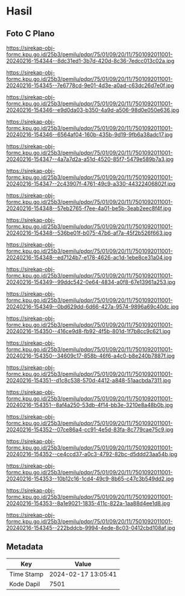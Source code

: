 # Hasil

## Foto C Plano

https://sirekap-obj-formc.kpu.go.id/25b3/pemilu/pdpr/75/01/09/20/11/7501092011001-20240216-154344--8dc31ed1-3b7d-420d-8c36-7edcc013c02a.jpg

https://sirekap-obj-formc.kpu.go.id/25b3/pemilu/pdpr/75/01/09/20/11/7501092011001-20240216-154345--7e6778cd-9e01-4d3e-a0ad-c63dc26d7e0f.jpg

https://sirekap-obj-formc.kpu.go.id/25b3/pemilu/pdpr/75/01/09/20/11/7501092011001-20240216-154346--e9d0da03-b350-4a9d-a506-98d0e050e636.jpg

https://sirekap-obj-formc.kpu.go.id/25b3/pemilu/pdpr/75/01/09/20/11/7501092011001-20240216-154346--6564af04-160b-435b-9d19-9fb6a38adc17.jpg

https://sirekap-obj-formc.kpu.go.id/25b3/pemilu/pdpr/75/01/09/20/11/7501092011001-20240216-154347--4a7a7d2a-a51d-4520-85f7-5479e589b7a3.jpg

https://sirekap-obj-formc.kpu.go.id/25b3/pemilu/pdpr/75/01/09/20/11/7501092011001-20240216-154347--2c43907f-4761-49c9-a330-44322406802f.jpg

https://sirekap-obj-formc.kpu.go.id/25b3/pemilu/pdpr/75/01/09/20/11/7501092011001-20240216-154348--57eb2765-f7ee-4a01-be5b-3eab2eec8f4f.jpg

https://sirekap-obj-formc.kpu.go.id/25b3/pemilu/pdpr/75/01/09/20/11/7501092011001-20240216-154348--536be01f-b075-47b6-af7a-45f2b526f663.jpg

https://sirekap-obj-formc.kpu.go.id/25b3/pemilu/pdpr/75/01/09/20/11/7501092011001-20240216-154348--ed7124b7-e178-4626-ac1d-1ebe8ce31a04.jpg

https://sirekap-obj-formc.kpu.go.id/25b3/pemilu/pdpr/75/01/09/20/11/7501092011001-20240216-154349--99ddc542-0e64-4834-a0f8-67e13961a253.jpg

https://sirekap-obj-formc.kpu.go.id/25b3/pemilu/pdpr/75/01/09/20/11/7501092011001-20240216-154349--0bd629dd-6d66-427a-9574-9896a69c40dc.jpg

https://sirekap-obj-formc.kpu.go.id/25b3/pemilu/pdpr/75/01/09/20/11/7501092011001-20240216-154350--416ce9d8-fb92-4f5b-801d-1f7b8cc9c621.jpg

https://sirekap-obj-formc.kpu.go.id/25b3/pemilu/pdpr/75/01/09/20/11/7501092011001-20240216-154350--34609c17-858b-46f6-a4c0-b8e240b7887f.jpg

https://sirekap-obj-formc.kpu.go.id/25b3/pemilu/pdpr/75/01/09/20/11/7501092011001-20240216-154351--d1c8c538-570d-4412-a848-51aacbda7311.jpg

https://sirekap-obj-formc.kpu.go.id/25b3/pemilu/pdpr/75/01/09/20/11/7501092011001-20240216-154351--8af4a250-53db-4f14-bb3e-3210e8a48b0b.jpg

https://sirekap-obj-formc.kpu.go.id/25b3/pemilu/pdpr/75/01/09/20/11/7501092011001-20240216-154352--07ce86a4-cc91-4e5d-83fa-8c779cae75c9.jpg

https://sirekap-obj-formc.kpu.go.id/25b3/pemilu/pdpr/75/01/09/20/11/7501092011001-20240216-154352--ce4ccd37-a0c3-4792-82bc-d5ddd23aa54b.jpg

https://sirekap-obj-formc.kpu.go.id/25b3/pemilu/pdpr/75/01/09/20/11/7501092011001-20240216-154353--10b12c16-1cd4-49c9-8b65-c47c3b549dd2.jpg

https://sirekap-obj-formc.kpu.go.id/25b3/pemilu/pdpr/75/01/09/20/11/7501092011001-20240216-154353--8a1e9021-1835-411c-822a-1aa88d4ee1d8.jpg

https://sirekap-obj-formc.kpu.go.id/25b3/pemilu/pdpr/75/01/09/20/11/7501092011001-20240216-154345--222bddcb-9994-4ede-8c03-0412cbd108af.jpg


## Metadata

| Key        | Value               |
| ---------- | ------------------- |
| Time Stamp | 2024-02-17 13:05:41 |
| Kode Dapil | 7501                |



